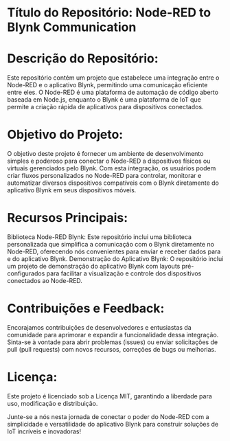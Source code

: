# Título do Repositório: Node-RED to Blynk Communication

# Descrição do Repositório:
Este repositório contém um projeto que estabelece uma integração entre o Node-RED e o aplicativo Blynk, permitindo uma comunicação eficiente entre eles. O Node-RED é uma plataforma de automação de código aberto baseada em Node.js, enquanto o Blynk é uma plataforma de IoT que permite a criação rápida de aplicativos para dispositivos conectados.

# Objetivo do Projeto:
O objetivo deste projeto é fornecer um ambiente de desenvolvimento simples e poderoso para conectar o Node-RED a dispositivos físicos ou virtuais gerenciados pelo Blynk. Com esta integração, os usuários podem criar fluxos personalizados no Node-RED para controlar, monitorar e automatizar diversos dispositivos compatíveis com o Blynk diretamente do aplicativo Blynk em seus dispositivos móveis.

# Recursos Principais:

Biblioteca Node-RED Blynk: Este repositório inclui uma biblioteca personalizada que simplifica a comunicação com o Blynk diretamente no Node-RED, oferecendo nós convenientes para enviar e receber dados para e do aplicativo Blynk.
Demonstração do Aplicativo Blynk: O repositório inclui um projeto de demonstração do aplicativo Blynk com layouts pré-configurados para facilitar a visualização e controle dos dispositivos conectados ao Node-RED.

# Contribuições e Feedback:
Encorajamos contribuições de desenvolvedores e entusiastas da comunidade para aprimorar e expandir a funcionalidade dessa integração. Sinta-se à vontade para abrir problemas (issues) ou enviar solicitações de pull (pull requests) com novos recursos, correções de bugs ou melhorias.

# Licença:
Este projeto é licenciado sob a Licença MIT, garantindo a liberdade para uso, modificação e distribuição.

Junte-se a nós nesta jornada de conectar o poder do Node-RED com a simplicidade e versatilidade do aplicativo Blynk para construir soluções de IoT incríveis e inovadoras!
